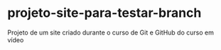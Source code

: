 # projeto-site-para-testar-branch
 Projeto de um site criado durante o curso de Git e GitHub do curso em vídeo
